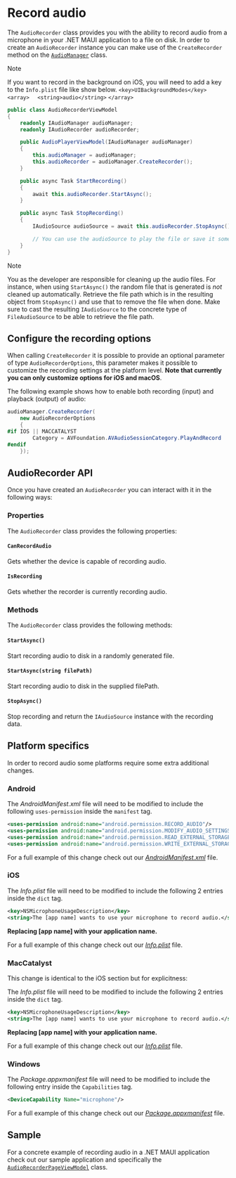 # Record audio

The `AudioRecorder` class provides you with the ability to record audio from a microphone in your .NET MAUI application to a file on disk. In order to create an `AudioRecorder` instance you can make use of the `CreateRecorder` method on the [`AudioManager`](../readme.md#audiomanager) class.

> [!NOTE]
> If you want to record in the background on iOS, you will need to add a key to the `Info.plist` file like show below.
> `<key>UIBackgroundModes</key>`
> `<array>`
> `  <string>audio</string>`
> `</array>`

```csharp
public class AudioRecorderViewModel
{
    readonly IAudioManager audioManager;
    readonly IAudioRecorder audioRecorder;

    public AudioPlayerViewModel(IAudioManager audioManager)
    {
        this.audioManager = audioManager;
        this.audioRecorder = audioManager.CreateRecorder();
    }

    public async Task StartRecording()
    {
        await this.audioRecorder.StartAsync();
    }

    public async Task StopRecording()
    {
        IAudioSource audioSource = await this.audioRecorder.StopAsync();

        // You can use the audioSource to play the file or save it somewhere in your application.
    }
}
```

> [!NOTE]  
> You as the developer are responsible for cleaning up the audio files. For instance, when using `StartAsync()` the random file that is generated is _not_ cleaned up automatically.
> Retrieve the file path which is in the resulting object from `StopAsync()` and use that to remove the file when done. Make sure to cast the resulting `IAudioSource` to the concrete type of `FileAudioSource` to be able to retrieve the file path.

## Configure the recording options

When calling `CreateRecorder` it is possible to provide an optional parameter of type `AudioRecorderOptions`, this parameter makes it possible to customize the recording settings at the platform level. **Note that currently you can only customize options for iOS and macOS**.

The following example shows how to enable both recording (input) and playback (output) of audio:

```csharp
audioManager.CreateRecorder(
    new AudioRecorderOptions
    {
#if IOS || MACCATALYST
        Category = AVFoundation.AVAudioSessionCategory.PlayAndRecord
#endif
    });
```

## AudioRecorder API

Once you have created an `AudioRecorder` you can interact with it in the following ways:

### Properties

The `AudioRecorder` class provides the following properties:

#### `CanRecordAudio`

Gets whether the device is capable of recording audio.

#### `IsRecording`

Gets whether the recorder is currently recording audio.

### Methods

The `AudioRecorder` class provides the following methods:

#### `StartAsync()`

Start recording audio to disk in a randomly generated file.

#### `StartAsync(string filePath)`

Start recording audio to disk in the supplied filePath.

#### `StopAsync()`

Stop recording and return the `IAudioSource` instance with the recording data.

## Platform specifics

In order to record audio some platforms require some extra additional changes.

### Android

The *AndroidManifest.xml* file will need to be modified to include the following `uses-permission` inside the `manifest` tag.

```xml
<uses-permission android:name="android.permission.RECORD_AUDIO"/>
<uses-permission android:name="android.permission.MODIFY_AUDIO_SETTINGS" />
<uses-permission android:name="android.permission.READ_EXTERNAL_STORAGE" />
<uses-permission android:name="android.permission.WRITE_EXTERNAL_STORAGE" />
```

For a full example of this change check out our [*AndroidManifest.xml*](https://github.com/jfversluis/Plugin.Maui.Audio/blob/main/samples/Plugin.Maui.Audio.Sample/Platforms/Android/AndroidManifest.xml) file.

### iOS

The *Info.plist* file will need to be modified to include the following 2 entries inside the `dict` tag.

```xml
<key>NSMicrophoneUsageDescription</key>
<string>The [app name] wants to use your microphone to record audio.</string>
```

**Replacing [app name] with your application name.**

For a full example of this change check out our [*Info.plist*](https://github.com/jfversluis/Plugin.Maui.Audio/blob/main/samples/Plugin.Maui.Audio.Sample/Platforms/iOS/Info.plist) file.

### MacCatalyst

This change is identical to the iOS section but for explicitness:

The *Info.plist* file will need to be modified to include the following 2 entries inside the `dict` tag.

```xml
<key>NSMicrophoneUsageDescription</key>
<string>The [app name] wants to use your microphone to record audio.</string>
```

**Replacing [app name] with your application name.**

For a full example of this change check out our [*Info.plist*](https://github.com/jfversluis/Plugin.Maui.Audio/blob/main/samples/Plugin.Maui.Audio.Sample/Platforms/MacCatalyst/Info.plist) file.

### Windows

The *Package.appxmanifest* file will need to be modified to include the following entry inside the `Capabilities` tag.

```xml
<DeviceCapability Name="microphone"/>
```

For a full example of this change check out our [*Package.appxmanifest*](https://github.com/jfversluis/Plugin.Maui.Audio/blob/main/samples/Plugin.Maui.Audio.Sample/Platforms/Windows/Package.appxmanifest) file.

## Sample

For a concrete example of recording audio in a .NET MAUI application check out our sample application and specifically the [`AudioRecorderPageViewModel`](https://github.com/jfversluis/Plugin.Maui.Audio/blob/main/samples/Plugin.Maui.Audio.Sample/ViewModels/AudioRecorderPageViewModel.cs) class.
